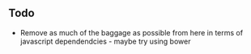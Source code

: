 Todo
----

- Remove as much of the baggage as possible from here in terms of javascript dependendcies - maybe try using bower